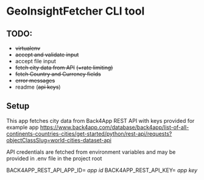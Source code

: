 # GeoInsightFetcher CLI tool

## TODO:
* ~~virtualenv~~
* ~~accept and validate input~~
* accept file input
* ~~fetch city data from API~~ ~~(+rate limiting)~~
* ~~fetch Country and Currency fields~~
* ~~error messages~~
* readme (~~api keys~~)

## Setup
This app fetches city data from Back4App REST API with keys provided for example app
https://www.back4app.com/database/back4app/list-of-all-continents-countries-cities/get-started/python/rest-api/requests?objectClassSlug=world-cities-dataset-api

API credentials are fetched from environment variables and  may be provided in .env file in the project root

BACK4APP_REST_API_APP_ID= _app id_
BACK4APP_REST_API_KEY= _app key_
